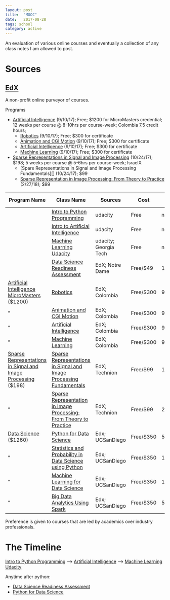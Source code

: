 ```yaml
---
layout: post
title:  "MOOC"
date:   2017-08-28
tags: school
category: active
---
```

An evaluation of various online courses and eventually a collection of any class notes I am allowed to post.
<!--more-->
# Sources

## [EdX](https://www.edx.org)
A non-profit online purveyor of courses.

Programs
  * [Artificial Intelligence][] (9/10/17); Free; $1200 for MicroMasters credential; 12 weeks per course @ 8-10hrs per course-week; Colombia 7.5 credit hours;
    * [Robotics][] (9/10/17); Free; $300 for certificate
    * [Animation and CGI Motion][] (9/10/17); Free; $300 for certificate
    * [Artificial Intelligence][] (9/10/17); Free; $300 for certificate
    * [Machine Learning][] (9/10/17); Free; $300 for certificate
  * [Sparse Representations in Signal and Image Processing][] (10/24/17); $198; 5 weeks per course @ 5-6hrs per course-week; IsraelX
    * [Spare Representations in Signal and Image Processing Fundamentals][] (10/24/17); $99
    * [Sparse Representation in Image Processing: From Theory to Practice][] (2/27/18); $99


Program Name                |           Class Name           |    Sources   |   Cost    |   Start Date  | Prerequisites |   Time   |  Length  |
----------------------------|--------------------------------|--------------|-----------|---------------|---------------|----------|----------|
                            | [Intro to Python Programming][]| udacity      | Free      | none          | none          |          | 5 weeks  
                            | [Intro to Artificial Intelligence][]| udacity | Free      | none          | python        |          | 4 months
                            | [Machine Learning Udacity][]| udacity; Georgia Tech | Free| none          | python; Intro to AI|     | 4 months
                            | [Data Science Readiness Assessment][] | EdX; Notre Dame | Free/$49 | 1/22/17 | none | 10hrs
[Artificial Intelligence MicroMasters][] ($1200) | [Robotics][]                   | EdX; Colombia| Free/$300 |   9/10/17     | linear algebra;calculus;python | 8-10hrs | 12 weeks
              "             | [Animation and CGI Motion][]   | EdX; Colombia| Free/$300 |   9/10/17     | "" | 8-10hrs | 12 weeks
              "             | [Artificial Intelligence][]    | EdX; Colombia| Free/$300 |   9/10/17     | ""; probability and stats | 8-10hrs | 12 weeks
              "             | [Machine Learning][]           | EdX; Colombia| Free/$300 |   9/10/17     | "" | 8-10hrs | 12 weeks
[Sparse Representations in Signal and Image Processing][] ($198) | [Sparse Representations in Signal and Image Processing Fundamentals][] | EdX; Technion | Free/$99 | 10/24/17 | advanced linear algebra; signal and image processing familiarity | 5-6hrs | 5 weeks
              "             | [Sparse Representation in Image Processing: From Theory to Practice][] | EdX; Technion | Free/$99 | 2/27/18 | Sparse Representations: Fundamentals | 5-6hrs | 5 weeks
[Data Science][] ($1260)    | [Python for Data Science][]    | Edx; UCSanDiego | Free/$350 | 5/31/17 | basic programming | 8-10hrs | 10 weeks
              "             | [Statistics and Probability in Data Science using Python][] | Edx; UCSanDiego | Free/$350 | 10/27/17 | calculus;linear algebra;Python for Data Science | 8-10hrs | 10 weeks
              "             | [Machine Learning for Data Science][] | Edx; UCSanDiego | Free/$350 | 1/2/18 | Stats and Prob in Data Science using Python | 8-10hrs | 10 weeks
              "             | [Big Data Analytics Using Spark][] | Edx; UCSanDiego | Free/$350 | 5/31/18 | Machine Learning for Data Science | 8-10hrs | 10 weeks

Preference is given to courses that are led by academics over industry professionals.

# The Timeline

[Intro to Python Programming][] --> [Artificial Intelligence][] --> [Machine Learning Udacity][]

Anytime after python:
* [Data Science Readiness Assessment][]
* [Python for Data Science][]





[Intro to Artificial Intelligence]: https://www.udacity.com/course/intro-to-artificial-intelligence--cs271
[Machine Learning Udacity]: https://www.udacity.com/course/machine-learning--ud262
[Intro to Python Programming]: https://www.udacity.com/course/programming-foundations-with-python--ud036
[Data Science Readiness Assessment]: https://www.edx.org/course/data-science-readiness-assessment-notredamex-ds101x
[Artificial Intelligence MicroMasters]: https://www.edx.org/micromasters/columbiax-artificial-intelligence
[Robotics]: https://www.edx.org/course/robotics-columbiax-csmm-103x-0
[Animation and CGI Motion]: https://www.edx.org/course/animation-cgi-motion-columbiax-csmm-104x-0
[Artificial Intelligence]: https://www.edx.org/course/artificial-intelligence-ai-columbiax-csmm-101x-1
[Machine Learning]: https://www.edx.org/course/machine-learning-columbiax-csmm-102x-1
[Sparse Representations in Signal and Image Processing]: https://www.edx.org/professional-certificate/israelx-sparse-representations-from-theory-to-practice
[Sparse Representations in Signal and Image Processing Fundamentals]: https://www.edx.org/course/sparse-representations-signal-image-israelx-236862-1x
[Sparse Representation in Image Processing: From Theory to Practice]: https://www.edx.org/course/sparse-representations-image-processing-israelx-236862-2x
[Data Science]: https://www.edx.org/micromasters/data-science
[Python for Data Science]: https://www.edx.org/course/python-data-science-uc-san-diegox-dse200x
[Statistics and Probability in Data Science using Python]: https://www.edx.org/course/statistics-probability-data-science-uc-san-diegox-dse210x
[Machine Learning for Data Science]: https://www.edx.org/course/machine-learning-data-science-uc-san-diegox-ds220x
[Big Data Analytics Using Spark]: https://www.edx.org/course/big-data-analytics-using-spark-uc-san-diegox-dse230x
